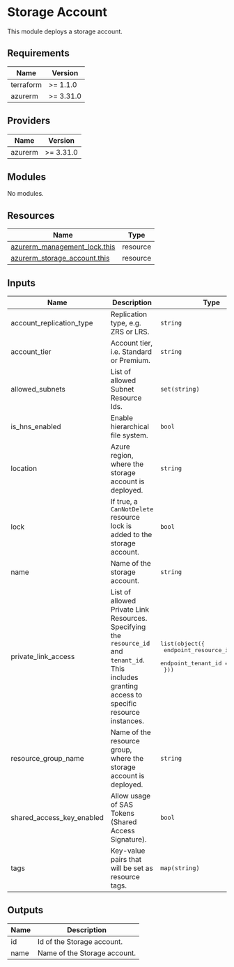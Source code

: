 # Storage Account

This module deploys a storage account.

## Requirements

| Name | Version |
|------|---------|
| terraform | >= 1.1.0 |
| azurerm | >= 3.31.0 |

## Providers

| Name | Version |
|------|---------|
| azurerm | >= 3.31.0 |

## Modules

No modules.

## Resources

| Name | Type |
|------|------|
| [azurerm_management_lock.this](https://registry.terraform.io/providers/hashicorp/azurerm/latest/docs/resources/management_lock) | resource |
| [azurerm_storage_account.this](https://registry.terraform.io/providers/hashicorp/azurerm/latest/docs/resources/storage_account) | resource |

## Inputs

| Name | Description | Type | Required |
|------|-------------|------|:--------:|
| account\_replication\_type | Replication type, e.g. ZRS or LRS. | `string` | yes |
| account\_tier | Account tier, i.e. Standard or Premium. | `string` | yes |
| allowed\_subnets | List of allowed Subnet Resource Ids. | `set(string)` | yes |
| is\_hns\_enabled | Enable hierarchical file system. | `bool` | yes |
| location | Azure region, where the storage account is deployed. | `string` | yes |
| lock | If true, a `CanNotDelete` resource lock is added to the storage account. | `bool` | yes |
| name | Name of the storage account. | `string` | yes |
| private\_link\_access | List of allowed Private Link Resources. Specifying the `resource_id` and `tenant_id`. This includes granting access to specific resource instances. | <pre>list(object({<br>    endpoint_resource_id = string<br>    endpoint_tenant_id   = string<br>  }))</pre> | yes |
| resource\_group\_name | Name of the resource group, where the storage account is deployed. | `string` | yes |
| shared\_access\_key\_enabled | Allow usage of SAS Tokens (Shared Access Signature). | `bool` | no |
| tags | Key-value pairs that will be set as resource tags. | `map(string)` | no |

## Outputs

| Name | Description |
|------|-------------|
| id | Id of the Storage account. |
| name | Name of the Storage account. |
